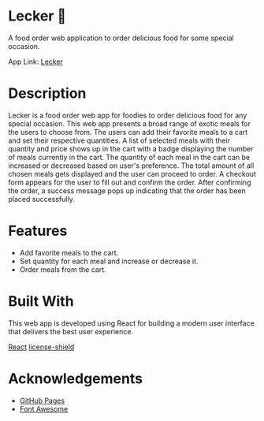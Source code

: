 # Lecker 🍱

A food order web application to order delicious food for some special occasion.

App Link: [Lecker](https://abhithere.github.io/lecker/)

# Description

Lecker is a food order web app for foodies to order delicious food for any special occasion.
This web app presents a broad range of exotic meals for the users to choose from.
The users can add their favorite meals to a cart and set their respective quantities.
A list of selected meals with their quantity and price shows up in the cart with a badge displaying the number of meals currently in the cart.
The quantity of each meal in the cart can be increased or decreased based on user's preference.
The total amount of all chosen meals gets displayed and the user can proceed to order.
A checkout form appears for the user to fill out and confirm the order.
After confirming the order, a success message pops up indicating that the order has been placed successfully.

# Features

* Add favorite meals to the cart.
* Set quantity for each meal and increase or decrease it.
* Order meals from the cart.

# Built With
This web app is developed using React for building a modern user interface that delivers the best user experience.

[React](https://reactjs.org/)
[license-shield][license-url]

# Acknowledgements

* [GitHub Pages](https://pages.github.com)
* [Font Awesome](https://fontawesome.com)


[license-shield]: https://img.shields.io/badge/license-MIT-blue.svg?style=flat-square
[license-url]: https://github.com/abhiThere/lecker


